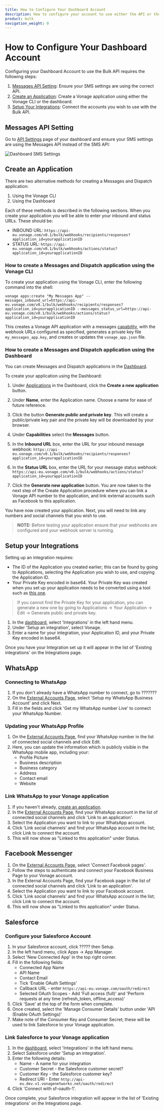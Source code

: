 ```yaml
---
title: How to Configure Your Dashboard Account
description: How to configure your account to use either the API or the Dashboard UI
product: bulk
navigation_weight: 0
---
```


# How to Configure Your Dashboard Account

Configuring your Dashboard Account to use the Bulk API requires the following steps:

1. [Messages API Setting](#messages-api-setting): Ensure your SMS settings are using the correct API.
2. [Create an Application](#create-an-application): Create a Vonage application using either the Vonage CLI or the dashboard.
3. [Setup Your Integrations](#setup-your-integrations): Connect the accounts you wish to use with the Bulk API.

## Messages API Setting

Go to [API Settings](https://dashboard.nexmo.com/settings) page of your dashboard and ensure your SMS settings are using the Messages API instead of the SMS API:

![Dashboard SMS Settings](/images/dashboard-sms-settings.png)

## Create an Application

There are two alternative methods for creating a Messages and Dispatch application:

1. Using the Vonage CLI
2. Using the Dashboard

Each of these methods is described in the following sections. When you create your application you will be able to enter your inbound and status URLs. These should be:

* INBOUND URL: ``https://api-eu.vonage.com/v0.1/bulk/webhooks/recipients/responses?application_id=yourapplicationID``
* STATUS URL: ``https://api-eu.vonage.com/v0.1/bulk/webhooks/actions/status?application_id=yourapplicationID``

### How to create a Messages and Dispatch application using the Vonage CLI

To create your application using the Vonage CLI, enter the following command into the shell:

``` shell
vonage apps:create "My Messages App" --messages_inbound_url=https://api-eu.vonage.com/v0.1/bulk/webhooks/recipients/responses?application_id=yourapplicationID --messages_status_url=https://api-eu.vonage.com/v0.1/bulk/webhooks/actions/status?application_id=yourapplicationID
```

This creates a Vonage API application with a messages [capability](/application/overview#capabilities), with the webhook URLs configured as specified, generates a private key file `my_messages_app.key`, and creates or updates the `vonage_app.json` file.

### How to create a Messages and Dispatch application using the Dashboard

You can create Messages and Dispatch applications in the [Dashboard](https://dashboard.nexmo.com/applications).

To create your application using the Dashboard:

1. Under [Applications](https://dashboard.nexmo.com/applications) in the Dashboard, click the **Create a new application** button.

2. Under **Name**, enter the Application name. Choose a name for ease of future reference.

3. Click the button **Generate public and private key**. This will create a public/private key pair and the private key will be downloaded by your browser.

4. Under **Capabilities** select the **Messages** button.

5. In the **Inbound URL** box, enter the URL for your inbound message webhook: ``https://api-eu.vonage.com/v0.1/bulk/webhooks/recipients/responses?application_id=yourapplicationID``

6. In the **Status URL** box, enter the URL for your message status webhook: ``https://api-eu.vonage.com/v0.1/bulk/webhooks/actions/status?application_id=yourapplicationID``

7. Click the **Generate new application** button. You are now taken to the next step of the Create Application procedure where you can link a Vonage API number to the application, and link external accounts such as Facebook to this application.

You have now created your application. Next, you will need to link any numbers and social channels that you wish to use.

> **NOTE:** Before testing your application ensure that your webhooks are configured and your webhook server is running.

## Setup your Integrations

Setting up an integration requires:

* The ID of the Application you created earlier; this can be found by going to Applications, selecting the Application you wish to use, and copying the Application ID.
* Your Private Key encoded in base64. Your Private Key was created when you set up your application needs to be converted using a tool such as [this one](https://www.base64encode.org/).

> If you cannot find the Private Key for your application, you can generate a new one by going to Applications -> Your Application -> Edit -> Generate public and private key.

1. In the [dashboard](https://dashboard.nexmo.com), select 'Integrations' in the left hand menu.
2. Under 'Setup an integration', select Vonage.
3. Enter a name for your integration, your Application ID, and your Private Key encoded in base64.

Once you have your Integration set up it will appear in the list of 'Existing integrations' on the Integrations page.

## WhatsApp

### Connecting to WhatsApp

1. If you don't already have a WhatsApp number to connect, go to ???????
2. On the [External Accounts Page](https://dashboard.nexmo.com/messages/social-channels), select 'Setup my WhatsApp Business Account' and click Next.
3. Fill in the fields and click 'Get my WhatsApp number Live' to connect your WhatsApp Number.

### Updating your WhatsApp Profile

1. On the [External Accounts Page](https://dashboard.nexmo.com/messages/social-channels), find your WhatsApp number in the list of connected social channels and click Edit.
2. Here, you can update the information which is publicly visible in the WhatsApp mobile app, including your:
    * Profile Picture
    * Business description
    * Business category
    * Address
    * Contact email
    * Website

### Link WhatsApp to your Vonage application

1. If you haven't already, [create an application](#create-an-application).
2. In the [External Accounts Page](https://dashboard.nexmo.com/messages/social-channels), find your WhatsApp account in the list of connected social channels and click 'Link to an application'.
3. Select the Application you want to link to your WhatsApp account.
4. Click 'Link social channels' and find your WhatsApp account in the list; click Link to connect the account.
5. This will now show as "Linked to this application" under Status.

## Facebook Messenger

1. On the [External Accounts Page](https://dashboard.nexmo.com/messages/social-channels), select 'Connect Facebook pages'.
2. Follow the steps to authenticate and connect your Facebook Business Page to your Vonage account.
3. In the External Accounts Page, find your Facebook page in the list of connected social channels and click 'Link to an application'.
4. Select the Application you want to link to your Facebook account.
5. Click 'Link social channels' and find your WhatsApp account in the list; click Link to connect the account.
6. This will now show as "Linked to this application" under Status.

## Salesforce

### Configure your Salesforce Account

1. In your Salesforce account, click ????? then Setup.
2. In the left hand menu, click Apps -> App Manager.
3. Select 'New Connected App' in the top right corner.
4. Fill in the following fields:
    * Connected App Name
    * API Name
    * Contact Email
    * Tick 'Enable OAuth Settings'
    * Callback URL - enter `https://api-eu.vonage.com/oauth/redirect`
    * Selected OAuth Scopes - Add 'Full access (full)' and 'Perform requests at any time (refresh_token, offline_access)'
5. Click 'Save' at the top of the form when complete.
6. Once created, select the 'Manage Consumer Details' button under 'API (Enable OAuth Settings)'
7. Make note of the Consumer Key and Consumer Secret; these will be used to link Salesforce to your Vonage application.

### Link Salesforce to your Vonage application

1. In the [dashboard](https://dashboard.nexmo.com), select 'Integrations' in the left hand menu.
2. Select Salesforce under 'Setup an integration'.
3. Enter the following details:
    * Name - A name for your integration
    * Customer Secret - the Salesforce customer secret?
    * Customer Key - the Salesforce customer key?
    * Redirect URI - Enter `http://api-eu.dev.v1.vonagenetworks.net/oauth/redirect`
4. Click 'Connect with sf-oauth-1'.

Once complete, your Salesforce integration will appear in the list of 'Existing integrations' on the Integrations page.
